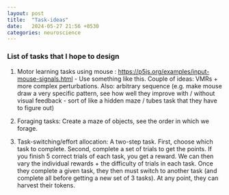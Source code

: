 ```yaml
---
layout: post
title:  "Task-ideas"
date:   2024-05-27 21:56 +0530
categories: neuroscience
---
```

### List of tasks that I hope to design 


1. Motor learning tasks using mouse : https://p5js.org/examples/input-mouse-signals.html - Use something like this. Couple of ideas: VMRs + more complex perturbations. Also: arbitrary sequence (e.g. make mouse draw a very specific pattern, see how well they improve with / without visual feedback - sort of like a hidden maze / tubes task that they have to figure out)

2. Foraging tasks: Create a maze of objects, see the order in which we forage. 

3. Task-switching/effort allocation: A two-step task. First, choose which task to complete. Second, complete a set of trials to get the points. If you finish 5 correct trials of each task, you get a reward. We can then vary the individual rewards + the difficulty of trials in each task. Once they complete a given task, they then must switch to another task (and complete all before getting a new set of 3 tasks). At any point, they can harvest their tokens. 
